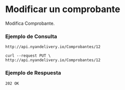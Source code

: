 # Modificar un comprobante
Modifica Comprobante.

### Ejemplo de Consulta
```
http://api.nyandelivery.io/Comprobantes/12
```

```
curl --request PUT \
http://api.nyandelivery.io/Comprobantes/12
```

### Ejemplo de Respuesta

```
202 OK 
```